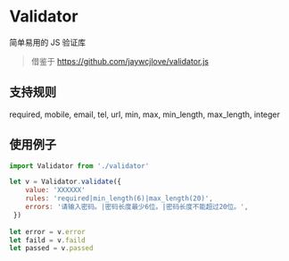 # Validator
简单易用的 JS 验证库

> 借鉴于 https://github.com/jaywcjlove/validator.js

## 支持规则
required, mobile, email, tel, url, min, max, min_length, max_length, integer

## 使用例子
```Javascript
import Validator from './validator'

let v = Validator.validate({
    value: 'XXXXXX'
    rules: 'required|min_length(6)|max_length(20)',
    errors: '请输入密码。|密码长度最少6位。|密码长度不能超过20位。',
 })
 
let error = v.error
let faild = v.faild
let passed = v.passed
 
```
